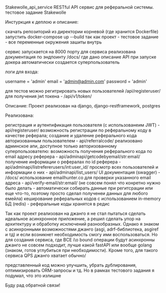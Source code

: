 Stakewolle_api_service
RESTful API сервис для реферальной системы. тестовое задание Stakewolle

Инстуркция к деплою и описание:

скачать репозиторий из директории корневой (где хранится Dockerfile) запустить docker-compose up --build так как проект - тестовое задание - все переменные окружения зашиты внутрь

сервис запускается на 8000 порту для сервиса реализована документация по эндпоинту /docs/ где дано описание API при запуске докера автоматически создается суперпользователь

логи для входа:

username = 'admin' email = 'admin@admin.com' password = 'admin'

для тестов можно регитрировать новых пользователей /api/registeruser/ для получения jwt токена - /api/v1/token/

Описание: 
Проект реализован на django, django-restframework, postgres

Реализована: 

регистрация и аутентификация пользователя (c использованеим JWT) - api/registeruser/ 
возможность регистрации по реферальному коду в качестве реферала; создание и удаление реферального кода авторизованным пользователем - api/referralcode/
реализовано админское апи, доступное только авторизованному суперпользователю: возможность получения реферального кода по email адресу реферера - api/adminapi/getcodebyemail/str:email/ 
получение информации о рефералах по id реферера - api/adminapi/listrefererusers/int:user_id/ просмотр всех пользователей и информации о них - api/adminapi/list_users/
UI документация (swagger) - /docs/ использование emailhunter.co для проверки указанного email адреса - api/verify-email/str:email/
(не совсем понял что конретно нужно было делать - автоматически собирать данные при регитсрации или еще что-то, поэтому просто сделал полученеи данных для любого емейла) 
кеширование реферальных кодов с использованием in-memory БД (redis) - реферальные коды хранятся в редис

Так как проект реализован на джанго я не стал пытаться сделать идеальное асинхронное приложение, а решил сделать упор на архитектуру и обработку исключений разнообразных. 
Однако я знаком с асинхронными возможностями джанго (asgi, adrf-библиотека, asgiref и тд) и если возникнет необходимость смогу ими воспользоваться. Но для создания сервиса, 
где ВСЕ i\o bound операции будут асинхронны джанго не совсем подходит, лучше какой fastAPI или вообще golang (знаком, готов углубиться при необходимости). Кроме того, 
для такого сервиса QPS джанго хватает обычно/

представленный код можно улучшить, убрать дублирования, оптимизировать ORM-запросы и тд. Но в рамках тестового задания я подумал, что это излишне

Буду рад обратной связи!
